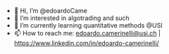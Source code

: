 - 👋 Hi, I’m @edoardoCame
- 👀 I’m interested in algotrading and such
- 🌱 I’m currently learning quantitative methods @USI
- 📫 How to reach me: edoardo.camerinelli@usi.ch | https://www.linkedin.com/in/edoardo-camerinelli/
